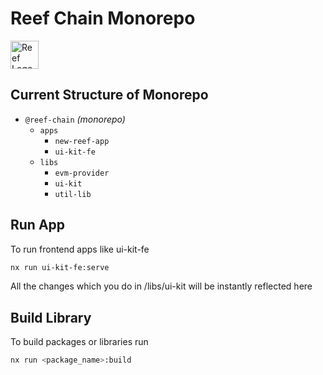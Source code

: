 # Reef Chain Monorepo
  <a alt="Reef Logo" href="https://reef.io" target="_blank" rel="noreferrer">
    <img src="https://github.com/anukulpandey/reef-chain-monorepo/assets/62092256/e4e0f68a-3728-49ca-82d3-03eacfc30318" width="45" alt="Reef Logo">
  </a>

## Current Structure of Monorepo
- `@reef-chain` _(monorepo)_
  - `apps`
    - `new-reef-app`
    - `ui-kit-fe`
  - `libs`
    - `evm-provider`
    - `ui-kit`
    - `util-lib`
   
## Run App

To run frontend apps like ui-kit-fe

```bash
nx run ui-kit-fe:serve
```

All the changes which you do in /libs/ui-kit will be instantly reflected here

## Build Library

To build packages or libraries run 

```bash
nx run <package_name>:build
```
